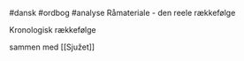 #dansk #ordbog #analyse 
Råmateriale - den reele rækkefølge

Kronologisk rækkefølge

sammen med [[Sjužet]]